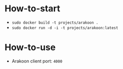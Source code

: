 # How-to-start

* `sudo docker build -t projects/arakoon .`
* `sudo docker run -d -i -t projects/arakoon:latest`

# How-to-use

* Arakoon client port: `4000`
